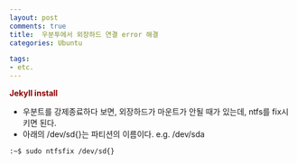 ```yaml
---
layout: post
comments: true
title:  우분투에서 외장하드 연결 error 해결
categories: Ubuntu

tags:
- etc.
---
```


**<span style='color:DarkRed'>Jekyll install </span>**

- 우분트를 강제종료하다 보면, 외장하드가 마운트가 안될 때가 있는데, ntfs를 fix시키면 된다.
- 아래의 /dev/sd{}는 파티션의 이름이다. e.g. /dev/sda

```bash를
:~$ sudo ntfsfix /dev/sd{}
```

